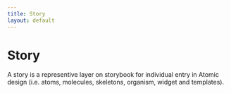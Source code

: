 ```yaml
---
title: Story
layout: default
---
```

# Story

A story is a representive layer on storybook for individual entry in Atomic design (i.e. atoms, molecules, skeletons, organism, widget and templates).